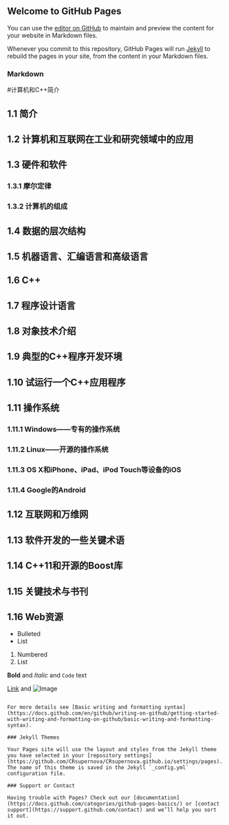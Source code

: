 ## Welcome to GitHub Pages

You can use the [editor on GitHub](https://github.com/CRsupernova/CRsupernova.github.io/edit/main/index.md) to maintain and preview the content for your website in Markdown files.

Whenever you commit to this repository, GitHub Pages will run [Jekyll](https://jekyllrb.com/) to rebuild the pages in your site, from the content in your Markdown files.

### Markdown

#计算机和C++简介
## 1.1 简介
## 1.2 计算机和互联网在工业和研究领域中的应用
## 1.3 硬件和软件
### 1.3.1 摩尔定律
### 1.3.2 计算机的组成
## 1.4 数据的层次结构
## 1.5 机器语言、汇编语言和高级语言
## 1.6 C++
## 1.7 程序设计语言
## 1.8 对象技术介绍
## 1.9 典型的C++程序开发环境
## 1.10 试运行一个C++应用程序
## 1.11 操作系统
### 1.11.1 Windows——专有的操作系统
### 1.11.2   Linux——开源的操作系统
### 1.11.3 OS X和iPhone、iPad、iPod Touch等设备的iOS
### 1.11.4 Google的Android
## 1.12 互联网和万维网
## 1.13 软件开发的一些关键术语
## 1.14 C++11和开源的Boost库
## 1.15 关键技术与书刊
## 1.16 Web资源


- Bulleted
- List

1. Numbered
2. List

**Bold** and _Italic_ and `Code` text

[Link](url) and ![Image](src)
```

For more details see [Basic writing and formatting syntax](https://docs.github.com/en/github/writing-on-github/getting-started-with-writing-and-formatting-on-github/basic-writing-and-formatting-syntax).

### Jekyll Themes

Your Pages site will use the layout and styles from the Jekyll theme you have selected in your [repository settings](https://github.com/CRsupernova/CRsupernova.github.io/settings/pages). The name of this theme is saved in the Jekyll `_config.yml` configuration file.

### Support or Contact

Having trouble with Pages? Check out our [documentation](https://docs.github.com/categories/github-pages-basics/) or [contact support](https://support.github.com/contact) and we’ll help you sort it out.
